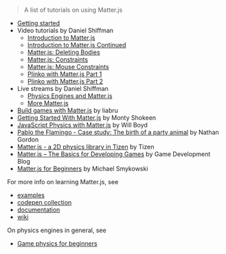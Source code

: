 > A list of tutorials on using Matter.js

- [Getting started](https://github.com/liabru/matter-js/wiki/Getting-started)
- Video tutorials by Daniel Shiffman
  - [Introduction to Matter.js](https://www.youtube.com/watch?v=urR596FsU68&feature=youtu.be&list=PLRqwX-V7Uu6akvoNKE4GAxf6ZeBYoJ4uh)
  - [Introduction to Matter.js Continued](https://www.youtube.com/watch?v=uITcoKpbQq4&list=PLRqwX-V7Uu6akvoNKE4GAxf6ZeBYoJ4uh&index=21)
  - [Matter.js: Deleting Bodies](https://www.youtube.com/watch?v=4HsVCLakjtQ&list=PLRqwX-V7Uu6akvoNKE4GAxf6ZeBYoJ4uh&index=22)
  - [Matter.js: Constraints](https://www.youtube.com/watch?v=szztTszPp-8&index=23&list=PLRqwX-V7Uu6akvoNKE4GAxf6ZeBYoJ4uh)
  - [Matter.js: Mouse Constraints](https://www.youtube.com/watch?v=W-ou_sVlTWk&list=PLRqwX-V7Uu6akvoNKE4GAxf6ZeBYoJ4uh&index=24)
  - [Plinko with Matter.js Part 1](https://www.youtube.com/watch?v=KakpnfDv_f0)
  - [Plinko with Matter.js Part 2](https://www.youtube.com/watch?v=6s4MJcUyaUE)
- Live streams by Daniel Shiffman
  - [Physics Engines and Matter.js](https://www.youtube.com/watch?v=YKdvQYk7orE)
  - [More Matter.js](https://www.youtube.com/watch?v=BOAMGfGO6Xs)
- [Build games with Matter.js](http://www.pressreader.com/australia/net-magazine-the-voice-of-web-design/20140520/282926678418586) by liabru
- [Getting Started With Matter.js](https://code.tutsplus.com/series/getting-started-with-matterjs--cms-1186) by Monty Shokeen
- [JavaScript Physics with Matter.js](http://codersblock.com/blog/javascript-physics-with-matter-js/) by Will Boyd
- [Pablo the Flamingo - Case study: The birth of a party animal](https://medium.com/@gordonnl/pablo-the-flamingo-75a21bf8ea12) by Nathan Gordon
- [Matter.js - a 2D physics library in Tizen](https://developer.tizen.org/community/tip-tech/matter.js-2d-physics-library-tizen) by Tizen
- [Matter.js – The Basics for Developing Games](https://www.gamedevelopment.blog/matter-js-basics-developing-games/) by Game Development Blog
- [Matter.js for Beginners](https://medium.com/@michaelsmykowski/balling-with-matter-js-ff567d2eabf4#.gno2bwig0) by Michael Smykowski

For more info on learning Matter.js, see

- [examples](https://github.com/liabru/matter-js/tree/master/examples)
- [codepen collection](http://codepen.io/collection/Fuagy/)
- [documentation](http://brm.io/matter-js/docs/)
- [wiki](https://github.com/liabru/matter-js/wiki)

On physics engines in general, see
- [Game physics for beginners](http://brm.io/game-physics-for-beginners/)